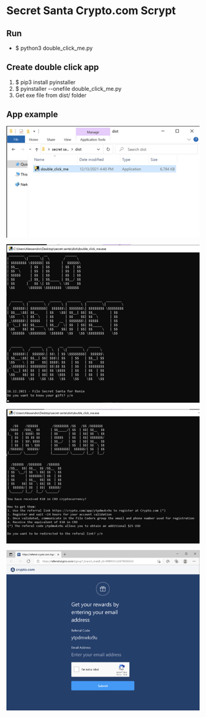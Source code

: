 # Secret Santa Crypto.com Scrypt

## Run
* $ python3 double_click_me.py

## Create double click app
1. $ pip3 install pyinstaller
2. $ pyinstaller --onefile double_click_me.py
3. Get exe file from dist/ folder

## App example

![0](https://raw.githubusercontent.com/alessandroiori/secret_santa_crypto_com_script/master/img/0.png)

![1](https://raw.githubusercontent.com/alessandroiori/secret_santa_crypto_com_script/master/img/1.png)

![2](https://raw.githubusercontent.com/alessandroiori/secret_santa_crypto_com_script/master/img/2.png)

![3](https://raw.githubusercontent.com/alessandroiori/secret_santa_crypto_com_script/master/img/3.png)
